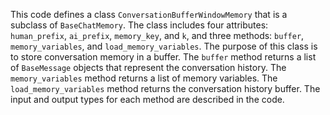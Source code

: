 This code defines a class `ConversationBufferWindowMemory` that is a subclass of `BaseChatMemory`. The class includes four attributes: `human_prefix`, `ai_prefix`, `memory_key`, and `k`, and three methods: `buffer`, `memory_variables`, and `load_memory_variables`. The purpose of this class is to store conversation memory in a buffer. The `buffer` method returns a list of `BaseMessage` objects that represent the conversation history. The `memory_variables` method returns a list of memory variables. The `load_memory_variables` method returns the conversation history buffer. The input and output types for each method are described in the code.


